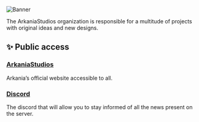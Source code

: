 ![Banner]([https://cdn.discordapp.com/attachments/977968129143607367/979215865776050216/banner.png](https://cdn.discordapp.com/attachments/1075515230471327848/1115751701643788388/banner-ConvertImage_1.png))

The ArkaniaStudios organization is responsible for a multitude of projects with original ideas and new designs.

## ✨ Public access
### [ArkaniaStudios](https://arkaniastudios.com)
Arkania’s official website accessible to all.

### [Discord](https://arkaniastudios.com/discord)
The discord that will allow you to stay informed of all the news present on the server.

